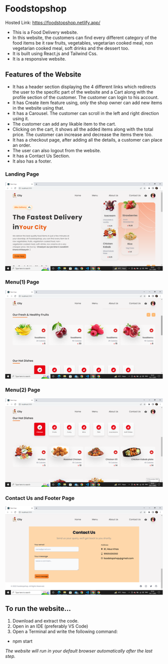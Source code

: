 # Foodstopshop 
Hosted Link: https://foodstopshop.netlify.app/
* This is a Food Delivery website. 
* In this website, the customers can find every different category of the food items be it raw fruits, vegetables, vegetarian cooked meal, non vegetarian cooked meal, soft drinks and the dessert too.
* It is built using React.js and Tailwind Css.
* It is a responsive website.

## Features of the Website
* It has a header section displaying the 4 different links which redirects the user to the specific part of the website and a Cart along with the profile section of the customer. The customer can login to his account.
* It has Create item feature using, only the shop owner can add new items in the website using that.
* It has a Carousel. The customer can scroll in the left and right direction using it.
* The customer can add any likable item to the cart. 
* Clicking on the cart, it shows all the added items along with the total price. The customer can increase and decrease the items there too.
* It has a checkout page, after adding all the details, a customer can place an order.
* The user can also logout from the website.
* It has a Contact Us Section.
* It also has a footer.

### Landing Page
<img src="./README_Images/Home.png" width=700>

### Menu(1) Page
<img src="./README_Images/Menu.png" width=700>

### Menu(2) Page
<img src="./README_Images/Menu2.png" width=700>

### Contact Us and Footer Page
<img src="./README_Images/Contact-footer.png" width=700>

## To run the website...
1. Download and extract the code.
2. Open in an IDE (preferably VS Code)
3. Open a Terminal and write the following command:
  - npm start

*The website will run in your default browser automatically after the last step.*

